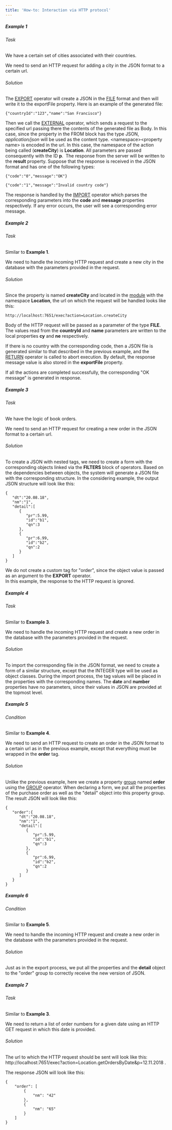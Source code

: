 ```yaml
---
title: 'How-to: Interaction via HTTP protocol'
---
```


##### Example 1

###### Task

We have a certain set of cities associated with their countries.


We need to send an HTTP request for adding a city in the JSON format to a certain url.

###### Solution


The [EXPORT](Data_export_EXPORT_.md) operator will create a JSON in the [FILE](Built-in_classes.md) format and then will write it to the exportFile property. Here is an example of the generated file: 

    {"countryId":"123","name":"San Francisco"}

Then we call the [EXTERNAL](Access_to_an_external_system_EXTERNAL_.md) operator, which sends a request to the specified url passing there the contents of the generated file as Body. In this case, since the property in the FROM block has the type JSON, *application/json* will be used as the content type. <namespace\><property name\> is encoded in the url. In this case, the namespace of the action being called (**createCity**) is **Location**. All parameters are passed consequently with the ID **p**.  The response from the server will be written to the **result** property. Suppose that the response is received in the JSON format and has one of the following types:

    {"code":"0","message":"OK"}

    {"code":"1","message":"Invalid country code"}

The response is handled by the [IMPORT](Data_import_IMPORT_.md) operator which parses the corresponding parameters into the **code** and **message** properties respectively. If any error occurs, the user will see a corresponding error message.

##### Example 2

###### Task

Similar to **Example 1**. 

We need to handle the incoming HTTP request and create a new city in the database with the parameters provided in the request.

###### Solution


Since the property is named **createCity** and located in the [module](Modules.md) with the namespace **Location**, the url on which the request will be handled looks like this:

    http://localhost:7651/exec?action=Location.createCity

Body of the HTTP request will be passed as a parameter of the type **FILE**. The values read from the **countryId** and **name** parameters are written to the local properties **cy** and **ne** respectively.

If there is no country with the corresponding code, then a JSON file is generated similar to that described in the previous example, and the [RETURN](Exit_RETURN_.md) operator is called to abort execution. By default, the response message value is also stored in the **exportFile** property.

If all the actions are completed successfully, the corresponding "OK message" is generated in response.

##### Example 3

###### Task

We have the logic of book orders.


We need to send an HTTP request for creating a new order in the JSON format to a certain url.

###### Solution


To create a JSON with nested tags, we need to create a form with the corresponding objects linked via the **FILTERS** block of operators. Based on the dependencies between objects, the system will generate a JSON file with the corresponding structure. In the considering example, the output JSON structure will look like this:

    {
       "dt":"20.08.18",
       "nm":"1",
       "detail":[
          {
             "pr":5.99,
             "id":"b1",
             "qn":3
          },
          {
             "pr":6.99,
             "id":"b2",
             "qn":2
          }
       ]
    }

We do not create a custom tag for "order", since the object value is passed as an argument to the **EXPORT** operator.  
In this example, the response to the HTTP request is ignored.

##### Example 4

###### Task

Similar to **Example 3**. 

We need to handle the incoming HTTP request and create a new order in the database with the parameters provided in the request.

###### Solution


To import the corresponding file in the JSON format, we need to create a form of a similar structure, except that the INTEGER type will be used as object classes. During the import process, the tag values will be placed in the properties with the corresponding names. The **date** and **number** properties have no parameters, since their values in JSON are provided at the topmost level.

##### Example 5

###### Condition

Similar to **Example 4**. 

We need to send an HTTP request to create an order in the JSON format to a certain url as in the previous example, except that everything must be wrapped in the **order** tag.

###### Solution


  

Unlike the previous example, here we create a property [group](Groups_of_properties_and_actions.md) named **order** using the [GROUP](GROUP_operator.md) operator. When declaring a form, we put all the properties of the purchase order as well as the "detail" object into this property group. The result JSON will look like this:

    {
       "order":{
          "dt":"20.08.18",
          "nm":"1",
          "detail":[
             {
                "pr":5.99,
                "id":"b1",
                "qn":3
             },
             {
                "pr":6.99,
                "id":"b2",
                "qn":2
             }
          ]
       }
    }

##### Example 6

###### Condition

Similar to **Example 5**. 

We need to handle the incoming HTTP request and create a new order in the database with the parameters provided in the request.

###### Solution


Just as in the export process, we put all the properties and the **detail** object to the "order" group to correctly receive the new version of JSON.

##### Example 7

###### Task

Similar to **Example 3**. 

We need to return a list of order numbers for a given date using an HTTP GET request in which this date is provided.

###### Solution


The url to which the HTTP request should be sent will look like this:   http://localhost:7651/exec?action=Location.getOrdersByDate&p=12.11.2018 .

The response JSON will look like this:

  

    {
        "order": [
            {
                "nm": "42"
            },
            {
                "nm": "65"
            }
        ]
    }
